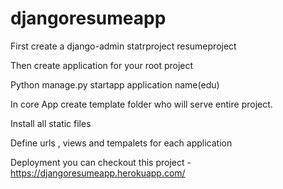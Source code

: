 # djangoresumeapp

First create a django-admin statrproject resumeproject

Then create application for your root project

Python manage.py startapp application name(edu)

In core App create template folder who will serve entire project.

Install all static files

Define urls , views and tempalets for each application

Deployment
you can checkout this project -https://djangoresumeapp.herokuapp.com/

